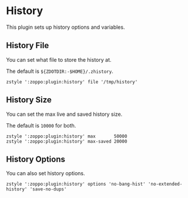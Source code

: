 History
=======
This plugin sets up history options and variables.

History File
------------
You can set what file to store the history at.

The default is `${ZDOTDIR:-$HOME}/.zhistory`.

    zstyle ':zoppo:plugin:history' file '/tmp/history'

History Size
------------
You can set the max live and saved history size.

The default is `10000` for both.

    zstyle ':zoppo:plugin:history' max       50000
    zstyle ':zoppo:plugin:history' max-saved 20000

History Options
---------------
You can also set history options.

    zstyle ':zoppo:plugin:history' options 'no-bang-hist' 'no-extended-history' 'save-no-dups'
